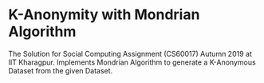 # K-Anonymity with Mondrian Algorithm
The Solution for Social Computing Assignment (CS60017) Autumn 2019 at IIT Kharagpur. Implements Mondrian Algorithm to generate a K-Anonymous Dataset from the given Dataset.
